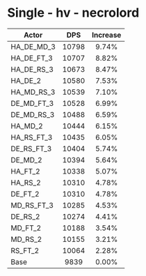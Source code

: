 # Single - hv - necrolord
| Actor | DPS | Increase |
|---|:---:|:---:|
|HA_DE_MD_3|10798|9.74%|
|HA_DE_FT_3|10707|8.82%|
|HA_DE_RS_3|10673|8.47%|
|HA_DE_2|10580|7.53%|
|HA_MD_RS_3|10539|7.10%|
|DE_MD_FT_3|10528|6.99%|
|DE_MD_RS_3|10488|6.59%|
|HA_MD_2|10444|6.15%|
|HA_RS_FT_3|10435|6.05%|
|DE_RS_FT_3|10404|5.74%|
|DE_MD_2|10394|5.64%|
|HA_FT_2|10338|5.07%|
|HA_RS_2|10310|4.78%|
|DE_FT_2|10310|4.78%|
|MD_RS_FT_3|10285|4.53%|
|DE_RS_2|10274|4.41%|
|MD_FT_2|10188|3.54%|
|MD_RS_2|10155|3.21%|
|RS_FT_2|10064|2.28%|
|Base|9839|0.00%|
